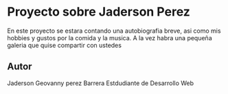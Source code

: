 # Proyecto sobre Jaderson Perez
En este proyecto se estara contando una autobiografia breve, asi como mis hobbies y gustos por la comida y la musica. A la vez habra una pequeña galeria que quise compartir con ustedes
## Autor
Jaderson Geovanny perez Barrera
Estdudiante de Desarrollo Web

